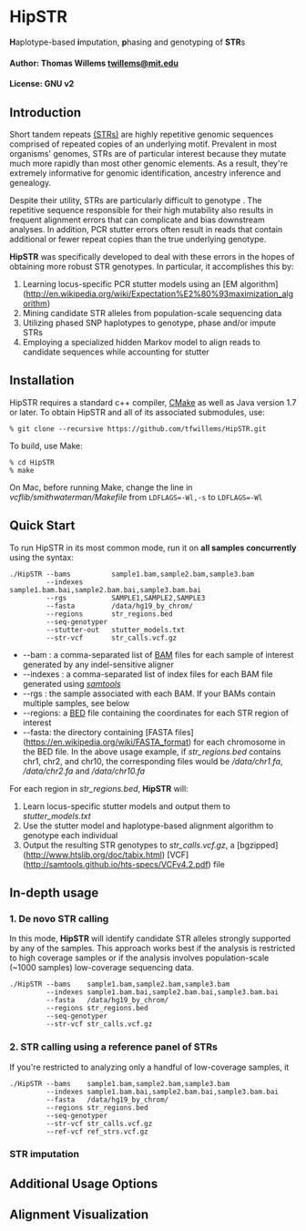 # HipSTR
**H**aplotype-based **i**mputation, **p**hasing and genotyping of **STR**s

#### Author: Thomas Willems <twillems@mit.edu>
#### License: GNU v2

## Introduction
Short tandem repeats [(STRs)](http://en.wikipedia.org/wiki/Microsatellite) are highly repetitive genomic sequences comprised of repeated copies of an underlying motif. Prevalent in most organisms' genomes, STRs are of particular interest because they mutate much more rapidly than most other genomic elements. As a result, they're extremely informative for genomic identification, ancestry inference and genealogy.

Despite their utility, STRs are particularly difficult to genotype . The repetitive sequence responsible for their high mutability also results in frequent alignment errors that can complicate and bias downstream analyses. In addition, PCR stutter errors often result in reads that contain additional or fewer repeat copies than the true underlying genotype. 

**HipSTR** was specifically developed to deal with these errors in the hopes of obtaining more robust STR genotypes. In particular, it accomplishes this by:

1. Learning locus-specific PCR stutter models using an [EM algorithm] (http://en.wikipedia.org/wiki/Expectation%E2%80%93maximization_algorithm)
2. Mining candidate STR alleles from population-scale sequencing data
2. Utilizing phased SNP haplotypes to genotype, phase and/or impute STRs
3. Employing a specialized hidden Markov model to align reads to candidate sequences while accounting for stutter



## Installation
HipSTR requires a standard c++ compiler, [CMake](http://www.cmake.org/download/) as well as Java version 1.7 or later.
To obtain HipSTR and all of its associated  submodules, use:

    % git clone --recursive https://github.com/tfwillems/HipSTR.git

To build, use Make:

    % cd HipSTR
    % make

On Mac, before running Make, change the line in *vcflib/smithwaterman/Makefile* from `LDFLAGS=-Wl,-s` to `LDFLAGS=-Wl`

## Quick Start
To run HipSTR in its most common mode, run it on **all samples concurrently** using the syntax:
```
./HipSTR --bams          sample1.bam,sample2.bam,sample3.bam 
         --indexes       sample1.bam.bai,sample2.bam.bai,sample3.bam.bai
         --rgs           SAMPLE1,SAMPLE2,SAMPLE3
         --fasta         /data/hg19_by_chrom/
         --regions       str_regions.bed
         --seq-genotyper
         --stutter-out   stutter_models.txt
         --str-vcf       str_calls.vcf.gz
```
* --bam :  a comma-separated list of  [BAM](https://samtools.github.io/hts-specs/SAMv1.pdf) files for each sample of interest generated by any indel-sensitive aligner
* --indexes : a comma-separated list of index files for each BAM file generated using [*samtools*](http://www.htslib.org/)
* --rgs : the sample associated with each BAM. If your BAMs contain multiple samples, see below
* --regions: a [BED](https://genome.ucsc.edu/FAQ/FAQformat.html#format1) file containing the coordinates for each STR region of interest
* --fasta: the directory containing [FASTA files] (https://en.wikipedia.org/wiki/FASTA_format) for each chromosome in the BED file. In the above usage example, if *str_regions.bed* contains chr1, chr2, and chr10, the corresponding files would be */data/chr1.fa*, */data/chr2.fa* and */data/chr10.fa*

For each region in *str_regions.bed*, **HipSTR** will:

1. Learn locus-specific stutter models and output them to *stutter_models.txt*
2. Use the stutter model and haplotype-based alignment algorithm to genotype each individual
3. Output the resulting STR genotypes to *str_calls.vcf.gz*, a [bgzipped] (http://www.htslib.org/doc/tabix.html) [VCF] (http://samtools.github.io/hts-specs/VCFv4.2.pdf) file


## In-depth usage 
### 1. De novo STR calling
In this mode, **HipSTR** will identify candidate STR alleles strongly supported by any of the samples. This approach works best if the analysis is restricted to high coverage samples or if the analysis involves population-scale (~1000 samples) low-coverage sequencing data.

```
./HipSTR --bams    sample1.bam,sample2.bam,sample3.bam 
         --indexes sample1.bam.bai,sample2.bam.bai,sample3.bam.bai
         --fasta   /data/hg19_by_chrom/
         --regions str_regions.bed
         --seq-genotyper
         --str-vcf str_calls.vcf.gz
```

### 2. STR calling using a reference panel of STRs
If you're restricted to analyzing only a handful of low-coverage samples, it 
```
./HipSTR --bams    sample1.bam,sample2.bam,sample3.bam 
         --indexes sample1.bam.bai,sample2.bam.bai,sample3.bam.bai
         --fasta   /data/hg19_by_chrom/
         --regions str_regions.bed
         --seq-genotyper
         --str-vcf str_calls.vcf.gz
         --ref-vcf ref_strs.vcf.gz
```


### STR imputation


## Additional Usage Options

## Alignment Visualization
